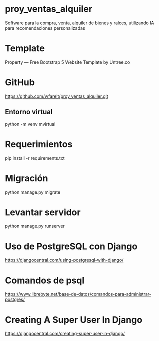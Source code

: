 # proy_ventas_alquiler
Software para la compra, venta, alquiler de bienes y raíces, utilizando IA para recomendaciones personalizadas

# Template
Property &mdash; Free Bootstrap 5 Website Template by Untree.co

# GitHub
https://github.com/wfarelt/proy_ventas_alquiler.git

## Entorno virtual
python -m venv mvirtual

# Requerimientos
pip install -r requirements.txt

# Migración
python manage.py migrate

# Levantar servidor
python manage.py runserver

# Uso de PostgreSQL con Django
https://djangocentral.com/using-postgresql-with-django/

# Comandos de psql
https://www.librebyte.net/base-de-datos/comandos-para-administrar-postgres/

# Creating A Super User In Django
https://djangocentral.com/creating-super-user-in-django/